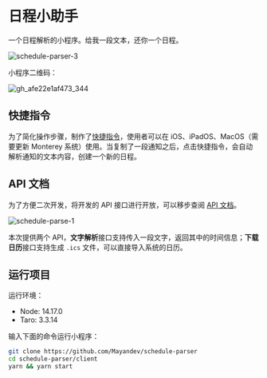 # 日程小助手

一个日程解析的小程序。给我一段文本，还你一个日程。

![schedule-parser-3](https://mayandev.oss-cn-hangzhou.aliyuncs.com/uPic/schedule-parser-3.png)

小程序二维码：

![gh_afe22e1af473_344](https://mayandev.oss-cn-hangzhou.aliyuncs.com/uPic/gh_afe22e1af473_344.jpeg)

## 快捷指令

为了简化操作步骤，制作了[快捷指令](https://www.icloud.com/shortcuts/4a4c7d5243b54af3b5c1857e96edf450)，使用者可以在 iOS、iPadOS、MacOS（需要更新 Monterey 系统）使用。当复制了一段通知之后，点击快捷指令，会自动解析通知的文本内容，创建一个新的日程。

## API 文档

为了方便二次开发，将开发的 API 接口进行开放，可以移步查阅 [API 文档](https://documenter.getpostman.com/view/6822627/UVJbJy7G)。

![schedule-parse-1](https://mayandev.oss-cn-hangzhou.aliyuncs.com/uPic/schedule-parse-1.png)

本次提供两个 API，**文字解析**接口支持传入一段文字，返回其中的时间信息；**下载日历**接口支持生成 `.ics` 文件，可以直接导入系统的日历。

## 运行项目

运行环境：

- Node: 14.17.0
- Taro: 3.3.14

输入下面的命令运行小程序：

```bash
git clone https://github.com/Mayandev/schedule-parser
cd schedule-parser/client
yarn && yarn start
```

